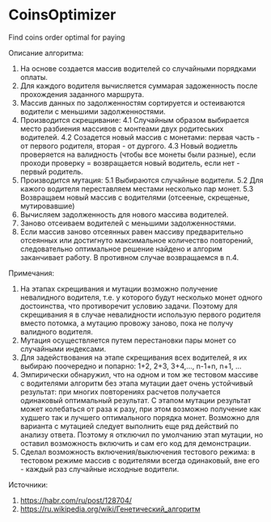 # CoinsOptimizer
Find coins order optimal for paying 

Описание алгоритма:

1. На основе создается массив водителей со случайными порядками оплаты.
2. Для каждого водителя вычисляется суммарая задоженность после прохождения заданного маршрута.
3. Массив данных по задолженностям сортируется и остеиваются водители с меньшими задолженностями.
4. Производится скрещивание: 
    4.1 Случайным образом выбирается место разбиения массивов с монтеами двух родитеських водителей.
    4.2 Созадется новый массив с монетами: первая часть - от первого родителя, вторая - от дургого.
    4.3 Новый водиетль проверяется на валидность (чтобы все монеты были разные), если проходи проверку = возвращается новый водитель, если нет - первый родитель.
5. Производится мутация:
    5.1 Выбираются случайные водители.
    5.2 Для кажого водителя переставляем местами несколько пар монет.
    5.3 Возвращаем новый массив с водителями (отсееные, скрещеные, мутировавшие)
6. Вычисляем задолженность для нового массива водителей.
7. Заново отсеиваем водителей с меньшими задолженностями.
8. Если массив заново отсеянных равен массиву предварительно отсеянных или достигнуто максимальное количество повторений, следовательно оптимальное решение найдено и алгорим заканчивает работу. В противном случае возвращаемся в п.4.

Примечания: 
1. На этапах скрещивания и мутации возможно получение невалидного водителя, т.е. у которого будут несколько монет одного достоинства, что противоречит условию задачи. Поэтому для скрещивания я в случае невалидности использую первого родителя вместо потомка, а мутацию провожу заново, пока не получу валидного водителя.
2. Мутация осуществляется путем перестановки пары монет со случайными индексами.
3. Для задействования на этапе скрещивания всех водителей, я их выбираю поочередно и попарно: 1+2, 2+3, 3+4,..., n-1+n, n+1, ...
4. Эмпирически обнаружил, что на одном и том же тестовом массиве с водителями алгоритм без этапа мутации дает очень устойчивый результат: при многих повторениях расчетов получается одинаковый оптимальный результат. С этапом мутации результат может колебаться от раза к разу, при этом возможно получение как худшего так и лучшего оптимального порядка монет. Возможно для варианта с мутацией следует выполнить еще ряд действий по анализу ответа. Поэтому я отключил по умолчанию этап мутации, но оставил возможность включить и сам его код для демонстрации.
5. Сделал возможность включения/выключения тестового режима: в тестовом режиме массив с водителями всегда одинаковый, вне его - каждый раз случайные исходные водители.


Источники:
1. https://habr.com/ru/post/128704/
2. https://ru.wikipedia.org/wiki/Генетический_алгоритм
